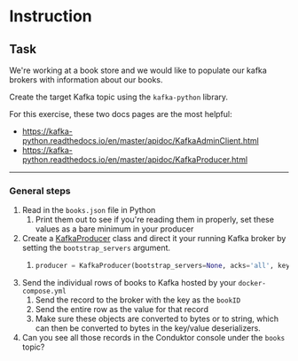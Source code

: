 # Instruction


## Task
We're working at a book store and we would like to populate our kafka brokers with information about
our books.

Create the target Kafka topic using the `kafka-python` library.

For this exercise, these two docs pages are the most helpful:
* https://kafka-python.readthedocs.io/en/master/apidoc/KafkaAdminClient.html
* https://kafka-python.readthedocs.io/en/master/apidoc/KafkaProducer.html

---
### General steps
1. Read in the `books.json` file in Python
   1. Print them out to see if you're reading them in properly, set these values as a bare minimum in your producer
2. Create a [KafkaProducer](https://kafka-python.readthedocs.io/en/master/apidoc/KafkaProducer.html) class and direct it your running Kafka broker by setting the `bootstrap_servers` argument.
   1. ```python
      producer = KafkaProducer(bootstrap_servers=None, acks='all', key_serializer=None, value_serializer=None)
      ```
3. Send the individual rows of books to Kafka hosted by your `docker-compose.yml`
   1. Send the record to the broker with the key as the `bookID`
   2. Send the entire row as the value for that record
   3. Make sure these objects are converted to bytes or to string, which can then be converted to bytes in the key/value deserializers. 
4. Can you see all those records in the Conduktor console under the `books` topic?
 

